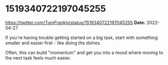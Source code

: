 # 1519340722197045255
https://twitter.com/TomFrankly/status/1519340722197045255
**Date:** 2022-04-27

If you're having trouble getting started on a big task, start with something smaller and easier first - like doing the dishes.

Often, this can build "momentum" and get you into a mood where moving to the next task feels much easier.
